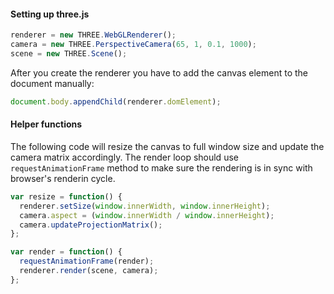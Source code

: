 #### Setting up three.js
```javascript
renderer = new THREE.WebGLRenderer();  
camera = new THREE.PerspectiveCamera(65, 1, 0.1, 1000);  
scene = new THREE.Scene();  
```
After you create the renderer you have to add the canvas element to the document manually:
```javascript
document.body.appendChild(renderer.domElement);
```
#### Helper functions
The following code will resize the canvas to full window size and update the camera matrix accordingly.
The render loop should use `requestAnimationFrame` method to make sure the rendering is in sync with browser's renderin cycle.
```javascript
var resize = function() {
  renderer.setSize(window.innerWidth, window.innerHeight);
  camera.aspect = (window.innerWidth / window.innerHeight);
  camera.updateProjectionMatrix();
};

var render = function() {
  requestAnimationFrame(render);
  renderer.render(scene, camera);
};
```
